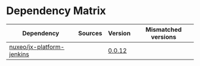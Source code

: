 # Dependency Matrix

Dependency | Sources | Version | Mismatched versions
---------- | ------- | ------- | -------------------
[nuxeo/jx-platform-jenkins](https://github.com/nuxeo/jx-platform-jenkins) |  | [0.0.12](https://github.com/nuxeo/jx-platform-jenkins/releases/tag/v0.0.12) | 
